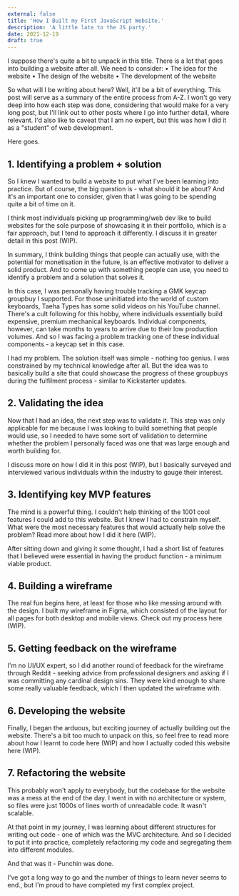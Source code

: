```yaml
---
external: false
title: 'How I Built my First JavaScript Website.'
description: 'A little late to the JS party.'
date: 2021-12-19
draft: true
---
```


I suppose there's quite a bit to unpack in this title. There is a lot that goes into building a website after all. We need to consider:
• The idea for the website
• The design of the website
• The development of the website

So what will I be writing about here? Well, it'll be a bit of everything. This post will serve as a summary of the entire process from A-Z. I won't go very deep into how each step was done, considering that would make for a very long post, but I'll link out to other posts where I go into further detail, where relevant. I'd also like to caveat that I am no expert, but this was how I did it as a "student" of web development.

Here goes.

## 1. Identifying a problem + solution

So I knew I wanted to build a website to put what I've been learning into practice. But of course, the big question is - what should it be about? And it's an important one to consider, given that I was going to be spending quite a bit of time on it.

I think most individuals picking up programming/web dev like to build websites for the sole purpose of showcasing it in their portfolio, which is a fair approach, but I tend to approach it differently. I discuss it in greater detail in this post (WIP).

In summary, I think building things that people can actually use, with the potential for monetisation in the future, is an effective motivator to deliver a solid product. And to come up with something people can use, you need to identify a problem and a solution that solves it.

In this case, I was personally having trouble tracking a GMK keycap groupbuy I supported. For those uninitiated into the world of custom keyboards, Taeha Types has some solid videos on his YouTube channel. There's a cult following for this hobby, where individuals essentially build expensive, premium mechanical keyboards. Individual components, however, can take months to years to arrive due to their low production volumes. And so I was facing a problem tracking one of these individual components - a keycap set in this case.

I had my problem. The solution itself was simple - nothing too genius. I was constrained by my technical knowledge after all. But the idea was to basically build a site that could showcase the progress of these groupbuys during the fulfilment process - similar to Kickstarter updates.

## 2. Validating the idea

Now that I had an idea, the next step was to validate it. This step was only applicable for me because I was looking to build something that people would use, so I needed to have some sort of validation to determine whether the problem I personally faced was one that was large enough and worth building for.

I discuss more on how I did it in this post (WIP), but I basically surveyed and interviewed various individuals within the industry to gauge their interest.

## 3. Identifying key MVP features

The mind is a powerful thing. I couldn't help thinking of the 1001 cool features I could add to this website. But I knew I had to constrain myself. What were the most necessary features that would actually help solve the problem? Read more about how I did it here (WIP).

After sitting down and giving it some thought, I had a short list of features that I believed were essential in having the product function - a minimum viable product.

## 4. Building a wireframe

The real fun begins here, at least for those who like messing around with the design. I built my wireframe in Figma, which consisted of the layout for all pages for both desktop and mobile views. Check out my process here (WIP).

## 5. Getting feedback on the wireframe

I'm no UI/UX expert, so I did another round of feedback for the wireframe through Reddit - seeking advice from professional designers and asking if I was committing any cardinal design sins. They were kind enough to share some really valuable feedback, which I then updated the wireframe with.

## 6. Developing the website

Finally, I began the arduous, but exciting journey of actually building out the website. There's a bit too much to unpack on this, so feel free to read more about how I learnt to code here (WIP) and how I actually coded this website here (WIP).

## 7. Refactoring the website

This probably won't apply to everybody, but the codebase for the website was a mess at the end of the day. I went in with no architecture or system, so files were just 1000s of lines worth of unreadable code. It wasn't scalable.

At that point in my journey, I was learning about different structures for writing out code - one of which was the MVC architecture. And so I decided to put it into practice, completely refactoring my code and segregating them into different modules.

And that was it - Punchin was done.

I've got a long way to go and the number of things to learn never seems to end., but I'm proud to have completed my first complex project.
